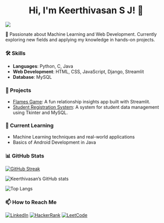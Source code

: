 <div align = "center">
  <h1>Hi, I'm Keerthivasan S J! 👋</h1>
</div>

![](https://komarev.com/ghpvc/?username=Keerthivasan-s-j&color=brightgreen)

👀 Passionate about Machine Learning and Web Development. Currently exploring new fields and applying my knowledge in hands-on projects.

### 🛠 Skills
- **Languages**: Python, C, Java
- **Web Development**: HTML, CSS, JavaScript, Django, Streamlit
- **Database**: MySQL


### 🚀 Projects
- [Flames Game](https://flames-game.streamlit.app): A fun relationship insights app built with Streamlit.
- [Student Registration System](https://github.com/Keerthivasan-s-j/student_registration_system.git): A system for student data management using Tkinter and MySQL.

### 🌱 Current Learning
- Machine Learning techniques and real-world applications
- Basics of Android Development in Java

### 📊 GitHub Stats
[![GitHub Streak](https://streak-stats.demolab.com?user=Keerthivasan-s-j&theme=rising-sun&border_radius=16)](https://git.io/streak-stats)

![Keerthivasan’s GitHub stats](https://github-readme-stats.vercel.app/api?username=Keerthivasan-s-j&show_icons=true&theme=radical&border_radius=16)

![Top Langs](https://github-readme-stats.vercel.app/api/top-langs/?username=Keerthivasan-s-j&layout=compact&theme=tokyonight&border_radius=16)

### 📫 How to Reach Me
<a href="https://www.linkedin.com/in/keerthivasansj/" target="_blank"><img src="https://img.shields.io/badge/LinkedIn-0077B5?style=for-the-badge&logo=linkedin&logoColor=white" alt="LinkedIn"></a>
<a href="https://www.hackerrank.com/profile/Keerthivasansj" target="_blank"><img src="https://img.shields.io/badge/-Hackerrank-2EC866?style=for-the-badge&logo=HackerRank&logoColor=white" alt="HackerRank"></a>
<a href="https://leetcode.com/u/Keerthivasansj/" target="_blank"><img src="https://img.shields.io/badge/-LeetCode-FFA116?style=for-the-badge&logo=LeetCode&logoColor=black" alt="LeetCode"></a>

<!---
Keerthivasan-s-j/Keerthivasan-s-j is a ✨ special ✨ repository because its `README.md` (this file) appears on your GitHub profile.
You can click the Preview link to take a look at your changes.
--->
